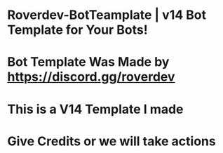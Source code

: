 # Roverdev-BotTeamplate | v14 Bot Template for Your Bots!

# Bot Template Was Made by https://discord.gg/roverdev

# This is a V14 Template I made
#  Give Credits or we will take actions
